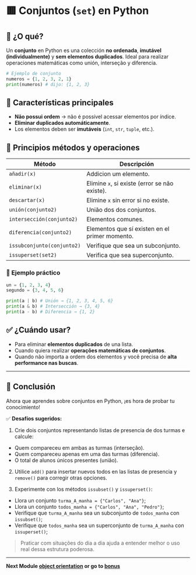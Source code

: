 # 🟥 Conjuntos (`set`) en Python

## 📌 ¿O qué?

Un **conjunto** en Python es una colección **no ordenada**, **imutável (individualmente)** y **sem elementos duplicados**. Ideal para realizar operaciones matemáticas como unión, interseção y diferencia.

```python
# Ejemplo de conjunto
numeros = {1, 2, 3, 2, 1}
print(numeros) # dijo: {1, 2, 3}
```

## 🔑 Características principales

* **Não possui ordem** → não é possível acessar elementos por índice.
* **Eliminar duplicados automáticamente**.
* Los elementos deben ser **imutáveis** (`int`, `str`, `tuple`, etc.).

## 🧰 Principios métodos y operaciones

| Método | Descripción |
| -------------------- | --------------------------------------- |
| `añadir(x)` | Addicion um elemento. |
| `eliminar(x)` | Elimine `x`, si existe (error se não existe). |
| `descartar(x)` | Elimine `x` sin error si no existe. |
| `unión(conjunto2)` | União dos dos conjuntos. |
| `intersección(conjunto2)` | Elementos comunes. |
| `diferencia(conjunto2)` | Elementos que sí existen en el primer momento. |
| `issubconjunto(conjunto2)` | Verifique que sea un subconjunto. |
| `issuperset(set2)` | Verifica que sea superconjunto. |

### 🧪 Ejemplo práctico

```python
un = {1, 2, 3, 4}
segundo = {3, 4, 5, 6}

print(a | b) # Unión → {1, 2, 3, 4, 5, 6}
print(a & b) # Intersección → {3, 4}
print(a - b) # Diferencia → {1, 2}
```

## ✅ ¿Cuándo usar?

* Para eliminar **elementos duplicados** de una lista.
* Cuando quiera realizar **operações matemáticas de conjuntos**.
* Quando não importa a ordem dos elementos y você precisa de **alta performance nas buscas**.

---

## 📝 Conclusión

Ahora que aprendes sobre conjuntos en Python, ¡es hora de probar tu conocimiento!

✅ **Desafíos sugeridos:**

1. Crie dois conjuntos representando listas de presencia de dos turmas e calcule:

* Quem compareceu em ambas as turmas (interseção).
* Quem compareceu apenas em uma das turmas (diferencia).
* O total de alunos únicos presentes (união).

2. Utilice `add()` para insertar nuevos todos en las listas de presencia y `remove()` para corregir otras opciones.

3. Experimente con los métodos `issubset()` y `issuperset()`:

* Llora un conjunto `turma_A_manha = {"Carlos", "Ana"}`;
* Llora un conjunto `todos_manha = {"Carlos", "Ana", "Pedro"}`;
* Verifique que `turma_A_manha` sea un subconjunto de `todos_manha` con `issubset()`;
* Verifique que `todos_manha` sea un superconjunto de `turma_A_manha` con `issuperset()`;

> Praticar com situações do dia a dia ajuda a entender melhor o uso real dessa estrutura poderosa.

---

**Next Module [object orientation](../4.%20orientacion_objetos/README.md) or go to [bonus](bonus.md)**
